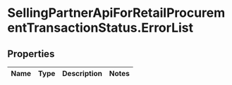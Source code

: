 # SellingPartnerApiForRetailProcurementTransactionStatus.ErrorList

## Properties
Name | Type | Description | Notes
------------ | ------------- | ------------- | -------------


